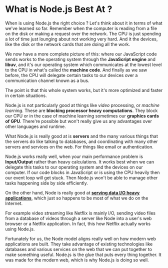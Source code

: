 # What is Node.js Best At ?

When is using Node.js the right choice ? Let's think about it in terms of what we've learned so far.
Remember when the computer is reading from a file on the disk or making a request over the network.
The CPU is just spending a lot of time just lounging about not working very hard. And it the devices, like the disk or the network cards that are doing all the work.

We now have a more complete picture of this: where our JavaScript code sends works to the operating system through the **JavaScript engine** and **libuv**, and it's our operating system which communicates at the lowest level to the CPU in what's called the **machine code**. And finally as we saw before, the CPU will delegate certain tasks to our devices over a communication channel known as a bus.

The point is that this whole system works, but it's more optimized and faster in certain situations.

Node.js is not particularly good at things like _video_ processing, or _machine learning_. These are **blocking processor heavy computations**. They block our CPU or in the case of machine learning sometimes our **graphics cards of GPU**. There're possible but won't really give us any advantages over other languages and runtime.

What Node.js is really good at is **servers** and the many various things that the servers do like talking to databases, and coordinating with many other servers and services on the web. For things like email or authentication.

Node.js works really well, when your main performance problem is **Input/Output** rather than heavy calculations. It works best when we can delegate this tasks to our operating system and the devices on our computer. If our code blocks in JavaScript or is using the CPU heavily then our event loop will get stuck. Then Node.js won't be able to manage other tasks happening side by side efficiently.

On the other hand, Node is really good at **<u>serving data I/O heavy applications</u>**, which just so happens to be most of what we do on the Internet.

For example video streaming like Netflix is mainly I/O, sending video files from a database of videos through a server like Node into a user's web browser or a Netflix application. In fact, this how Netflix actually works using Node.js.

Fortunately for us, the Node model aligns really well on how modern web applications are built. They take advantage of existing technologies like databases and various services on the web that we can put together to make something useful. Node.js is the glue that puts every thing together. It was made for the modern web, which is why Node.js is doing so well.
